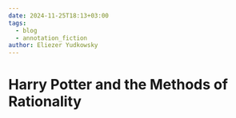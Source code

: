 ```yaml
---
date: 2024-11-25T18:13+03:00
tags:
  - blog
  - annotation_fiction
author: Eliezer Yudkowsky
---
```


# Harry Potter and the Methods of Rationality
